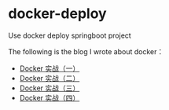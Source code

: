 # docker-deploy
Use docker deploy springboot project

The following is the blog I wrote about docker：

- [Docker 实战（一）](http://objcoding.com/2017/12/01/Docker(1)/)
- [Docker 实战（二）](http://objcoding.com/2017/12/07/Docker(2)/)
- [Docker 实战（三）](http://objcoding.com/2018/02/06/Docker(3)/)
- [Docker 实战（四）](http://objcoding.com/2018/03/15/Docker4/)

